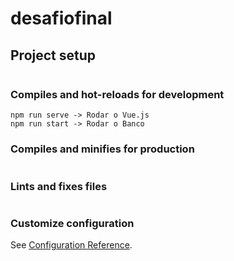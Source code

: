 # desafiofinal

## Project setup
```
```

### Compiles and hot-reloads for development
```
npm run serve -> Rodar o Vue.js
npm run start -> Rodar o Banco
```

### Compiles and minifies for production
```
```

### Lints and fixes files
```
```

### Customize configuration
See [Configuration Reference](https://cli.vuejs.org/config/).

